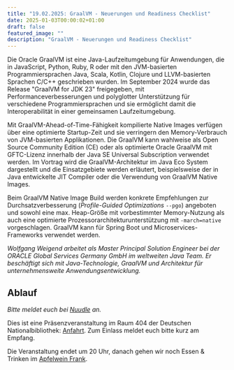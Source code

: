 ```yaml
---
title: "19.02.2025: GraalVM - Neuerungen und Readiness Checklist"
date: 2025-01-03T00:00:02+01:00
draft: false
featured_image: ""
description: "GraalVM - Neuerungen und Readiness Checklist"
---
```


Die Oracle GraalVM ist eine Java-Laufzeitumgebung für Anwendungen, die in JavaScript, Python, Ruby, R oder mit den JVM-basierten Programmiersprachen Java, Scala, Kotlin, Clojure und LLVM-basierten Sprachen C/C++ geschrieben wurden. Im September 2024 wurde das Release "GraalVM for JDK 23" freigegeben, mit Performanceverbesserungen und polyglotter Unterstützung für verschiedene Programmiersprachen und sie ermöglicht damit die Interoperabilität in einer gemeinsamen Laufzeitumgebung. 

Mit GraalVM-Ahead-of-Time-Fähigkeit kompilierte Native Images verfügen über eine optimierte Startup-Zeit und sie verringern den Memory-Verbrauch von JVM-basierten Applikationen. Die GraalVM kann wahlweise als Open Source Community Edition (CE) oder als optimierte Oracle GraalVM mit GFTC-Lizenz innerhalb der Java SE Universal Subscription verwendet werden. Im Vortrag wird die GraalVM-Architektur im Java Eco System dargestellt und die Einsatzgebiete werden erläutert, beispielsweise der in Java entwickelte JIT Compiler oder die Verwendung von GraalVM Native Images. 

Beim GraalVM Native Image Build werden konkrete Empfehlungen zur Durchsatzverbesserung (_Profile-Guided Optimizations_ `--pgo`) angeboten und sowohl eine max. Heap-Größe mit vorbestimmter Memory-Nutzung als auch eine optimierte Prozessorarchitekturunterstützung mit `-march=native` vorgeschlagen. GraalVM kann für Spring Boot und Microservices-Frameworks verwendet werden.

_Wolfgang Weigend arbeitet als Master Principal Solution Engineer bei der ORACLE Global Services Germany GmbH im weltweiten Java Team. Er beschäftigt sich mit Java-Technologie, GraalVM und Architektur für unternehmensweite Anwendungsentwicklung._

## Ablauf 

_Bitte meldet euch bei [Nuudle]() an._

Dies ist eine Präsenzveranstaltung im Raum 404 der Deutschen Nationalbibliothek: [Anfahrt](https://www.dnb.de/DE/Benutzung/Frankfurt/frankfurt_node.html#doc57382bodyText5).
Zum Einlass meldet euch bitte kurz am Empfang.

Die Veranstaltung endet um 20 Uhr, danach gehen wir noch Essen & Trinken im [Apfelwein Frank](https://www.apfelweinwirtschaft-frank.de/).